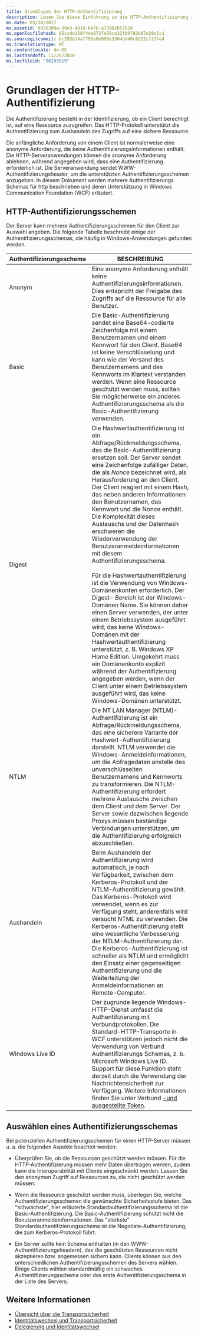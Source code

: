 ```yaml
---
title: Grundlagen der HTTP-Authentifizierung
description: Lesen Sie diese Einführung in die HTTP-Authentifizierung in WCF, einschließlich http-Authentifizierungs Schemas und Auswählen eines Authentifizierungs Schemas.
ms.date: 03/30/2017
ms.assetid: 9376309a-39e3-4819-b47b-a73982b57620
ms.openlocfilehash: 65ccde358f4eb8727e59ca32fb9782b87e29c5c1
ms.sourcegitcommit: bc293b14af795e0e999e3304dd40c0222cf2ffe4
ms.translationtype: MT
ms.contentlocale: de-DE
ms.lasthandoff: 11/26/2020
ms.locfileid: "96293519"
---
```

# <a name="understanding-http-authentication"></a>Grundlagen der HTTP-Authentifizierung

Die Authentifizierung besteht in der Identifizierung, ob ein Client berechtigt ist, auf eine Ressource zuzugreifen. Das HTTP-Protokoll unterstützt die Authentifizierung zum Aushandeln des Zugriffs auf eine sichere Ressource.  
  
 Die anfängliche Anforderung von einem Client ist normalerweise eine anonyme Anforderung, die keine Authentifizierungsinformationen enthält. Die HTTP-Serveranwendungen können die anonyme Anforderung ablehnen, während angegeben wird, dass eine Authentifizierung erforderlich ist. Die Serveranwendung sendet WWW-Authentifizierungsheader, um die unterstützten Authentifizierungsschemen anzugeben. In diesem Dokument werden mehrere Authentifizierungs Schemas für http beschrieben und deren Unterstützung in Windows Communication Foundation (WCF) erläutert.  
  
## <a name="http-authentication-schemes"></a>HTTP-Authentifizierungsschemen  

 Der Server kann mehrere Authentifizierungsschemen für den Client zur Auswahl angeben. Die folgende Tabelle beschreibt einige der Authentifizierungsschemas, die häufig in Windows-Anwendungen gefunden werden.  
  
|Authentifizierungsschema|BESCHREIBUNG|  
|---------------------------|-----------------|  
|Anonym|Eine anonyme Anforderung enthält keine Authentifizierungsinformationen. Dies entspricht der Freigabe des Zugriffs auf die Ressource für alle Benutzer.|  
|Basic|Die Basic-Authentifizierung sendet eine Base64-codierte Zeichenfolge mit einem Benutzernamen und einem Kennwort für den Client. Base64 ist keine Verschlüsselung und kann wie der Versand des Benutzernamens und des Kennworts im Klartext verstanden werden. Wenn eine Ressource geschützt werden muss, sollten Sie möglicherweise ein anderes Authentifizierungsschema als die Basic-Authentifizierung verwenden.|  
|Digest|Die Hashwertauthentifizierung ist ein Abfrage/Rückmeldungsschema, das die Basic-Authentifizierung ersetzen soll. Der Server sendet eine Zeichenfolge zufälliger Daten, die als *Nonce* bezeichnet wird, als Herausforderung an den Client. Der Client reagiert mit einem Hash, das neben anderen Informationen den Benutzernamen, das Kennwort und die Nonce enthält. Die Komplexität dieses Austauschs und der Datenhash erschweren die Wiederverwendung der Benutzeranmeldeinformationen mit diesem Authentifizierungsschema.<br /><br /> Für die Hashwertauthentifizierung ist die Verwendung von Windows-Domänenkonten erforderlich. Der Digest- *Bereich* ist der Windows-Domänen Name. Sie können daher einen Server verwenden, der unter einem Betriebssystem ausgeführt wird, das keine Windows-Domänen mit der Hashwertauthentifizierung unterstützt, z. B. Windows XP Home Edition. Umgekehrt muss ein Domänenkonto explizit während der Authentifizierung angegeben werden, wenn der Client unter einem Betriebssystem ausgeführt wird, das keine Windows-Domänen unterstützt.|  
|NTLM|Die NT LAN Manager (NTLM)-Authentifizierung ist ein Abfrage/Rückmeldungsschema, das eine sicherere Variante der Hashwert-Authentifizierung darstellt. NTLM verwendet die Windows-Anmeldeinformationen, um die Abfragedaten anstelle des unverschlüsselten Benutzernamens und Kennworts zu transformieren. Die NTLM-Authentifizierung erfordert mehrere Austausche zwischen dem Client und dem Server. Der Server sowie dazwischen liegende Proxys müssen beständige Verbindungen unterstützen, um die Authentifizierung erfolgreich abzuschließen.|  
|Aushandeln|Beim Aushandeln der Authentifizierung wird automatisch, je nach Verfügbarkeit, zwischen dem Kerberos-Protokoll und der NTLM-Authentifizierung gewählt. Das Kerberos-Protokoll wird verwendet, wenn es zur Verfügung steht, anderenfalls wird versucht NTML zu verwenden. Die Kerberos-Authentifizierung stellt eine wesentliche Verbesserung der NTLM-Authentifizierung dar. Die Kerberos-Authentifizierung ist schneller als NTLM und ermöglicht den Einsatz einer gegenseitigen Authentifizierung und die Weiterleitung der Anmeldeinformationen an Remote-Computer.|  
|Windows Live ID|Der zugrunde liegende Windows-HTTP-Dienst umfasst die Authentifizierung mit Verbundprotokollen. Die Standard-HTTP-Transporte in WCF unterstützen jedoch nicht die Verwendung von Verbund Authentifizierungs Schemas, z. b. Microsoft Windows Live ID. Support für diese Funktion steht derzeit durch die Verwendung der Nachrichtensicherheit zur Verfügung. Weitere Informationen finden Sie unter Verbund [-und ausgestellte Token](federation-and-issued-tokens.md).|  
  
## <a name="choosing-an-authentication-scheme"></a>Auswählen eines Authentifizierungsschemas  

 Bei potenziellen Authentifizierungsschemen für einen HTTP-Server müssen u. a. die folgenden Aspekte beachtet werden:  
  
- Überprüfen Sie, ob die Ressourcen geschützt werden müssen. Für die HTTP-Authentifizierung müssen mehr Daten übertragen werden, zudem kann die Interoperabilität mit Clients eingeschränkt werden. Lassen Sie den anonymen Zugriff auf Ressourcen zu, die nicht geschützt werden müssen.  
  
- Wenn die Ressource geschützt werden muss, überlegen Sie, welche Authentifizierungsschemen die gewünschte Sicherheitsstufe bieten. Das "schwächste", hier erläuterte Standardauthentifizierungsschema ist die Basic-Authentifizierung. Die Basic-Authentifizierung schützt nicht die Benutzeranmeldeinformationen. Das "stärkste" Standardauthentifizierungsschema ist die Negotiate-Authentifizierung, die zum Kerberos-Protokoll führt.  
  
- Ein Server sollte kein Schema enthalten (in den WWW-Authentifizierungsheadern), das die geschützten Ressourcen nicht akzeptieren bzw. angemessen sichern kann. Clients können aus den unterschiedlichen Authentifizierungsschemen des Servers wählen. Einige Clients wählen standardmäßig ein schwaches Authentifizierungsschema oder das erste Authentifizierungsschema in der Liste des Servers.  
  
## <a name="see-also"></a>Weitere Informationen

- [Übersicht über die Transportsicherheit](transport-security-overview.md)
- [Identitätswechsel und Transportsicherheit](using-impersonation-with-transport-security.md)
- [Delegierung und Identitätswechsel](delegation-and-impersonation-with-wcf.md)

